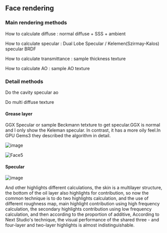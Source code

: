 ## Face rendering 

### Main rendering methods

How to calculate diffuse : normal diffuse + SSS + ambient

How to calculate specular : Dual Lobe Specular / Kelemen(Szirmay-Kalos) specular BRDF

How to calculate transmittance : sample thickness texture 

How to calculate AO : sample AO texture

### Detail methods
Do the cavity specular ao

Do multi diffuse texture

#### Grease layer
GGX Specular or sample Beckmann tetxture to get specular.GGX is normal and I only show the Keleman specular. In contrast, it has a more oily feel.In  GPU Gems3 they described the algorithm in detail.


![image](https://user-images.githubusercontent.com/56297955/178638997-84185612-4f2b-4e9d-8f9f-a779fbb1335b.png)


![Face5](https://user-images.githubusercontent.com/56297955/178561192-cf5c5f4a-83a0-4ce1-8301-ac0928424416.png)


#### Specular

![image](https://user-images.githubusercontent.com/56297955/178639339-e9ea6492-7db5-474e-83c9-6a14e10cafb5.png)

And other highlights different calculations, the skin is a multilayer structure, the bottom of the oil layer also highlights for contribution, so now the common technique is to do two highlights calculation, and the use of different roughness map, main highlight contribution using high frequency calculation, the secondary highlights contribution using low frequency calculation, and then according to the proportion of additive, According to Next Studio's technique, the visual performance of the shared three - and four-layer and two-layer highlights is almost indistinguishable.
